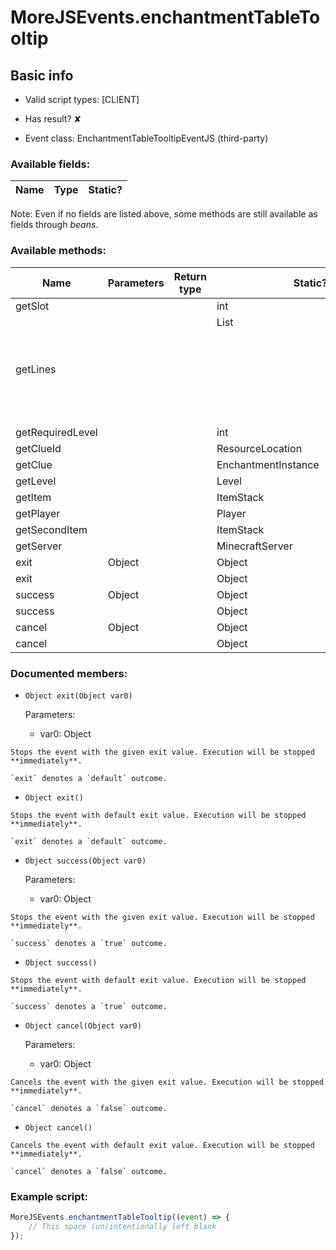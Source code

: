 # MoreJSEvents.enchantmentTableTooltip

## Basic info

- Valid script types: [CLIENT]

- Has result? ✘

- Event class: EnchantmentTableTooltipEventJS (third-party)

### Available fields:

| Name | Type | Static? |
| ---- | ---- | ------- |

Note: Even if no fields are listed above, some methods are still available as fields through *beans*.

### Available methods:

| Name | Parameters | Return type | Static? |
| ---- | ---------- | ----------- | ------- |
| getSlot |  |  | int | ✘ |
| getLines |  |  | List<Object> | ✘ |
| getRequiredLevel |  |  | int | ✘ |
| getClueId |  |  | ResourceLocation | ✘ |
| getClue |  |  | EnchantmentInstance | ✘ |
| getLevel |  |  | Level | ✘ |
| getItem |  |  | ItemStack | ✘ |
| getPlayer |  |  | Player | ✘ |
| getSecondItem |  |  | ItemStack | ✘ |
| getServer |  |  | MinecraftServer | ✘ |
| exit | Object |  | Object | ✘ |
| exit |  |  | Object | ✘ |
| success | Object |  | Object | ✘ |
| success |  |  | Object | ✘ |
| cancel | Object |  | Object | ✘ |
| cancel |  |  | Object | ✘ |


### Documented members:

- `Object exit(Object var0)`

  Parameters:
  - var0: Object

```
Stops the event with the given exit value. Execution will be stopped **immediately**.

`exit` denotes a `default` outcome.
```

- `Object exit()`
```
Stops the event with default exit value. Execution will be stopped **immediately**.

`exit` denotes a `default` outcome.
```

- `Object success(Object var0)`

  Parameters:
  - var0: Object

```
Stops the event with the given exit value. Execution will be stopped **immediately**.

`success` denotes a `true` outcome.
```

- `Object success()`
```
Stops the event with default exit value. Execution will be stopped **immediately**.

`success` denotes a `true` outcome.
```

- `Object cancel(Object var0)`

  Parameters:
  - var0: Object

```
Cancels the event with the given exit value. Execution will be stopped **immediately**.

`cancel` denotes a `false` outcome.
```

- `Object cancel()`
```
Cancels the event with default exit value. Execution will be stopped **immediately**.

`cancel` denotes a `false` outcome.
```



### Example script:

```js
MoreJSEvents.enchantmentTableTooltip((event) => {
	// This space (un)intentionally left blank
});
```

